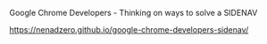 Google Chrome Developers - Thinking on ways to solve a SIDENAV

https://nenadzero.github.io/google-chrome-developers-sidenav/
